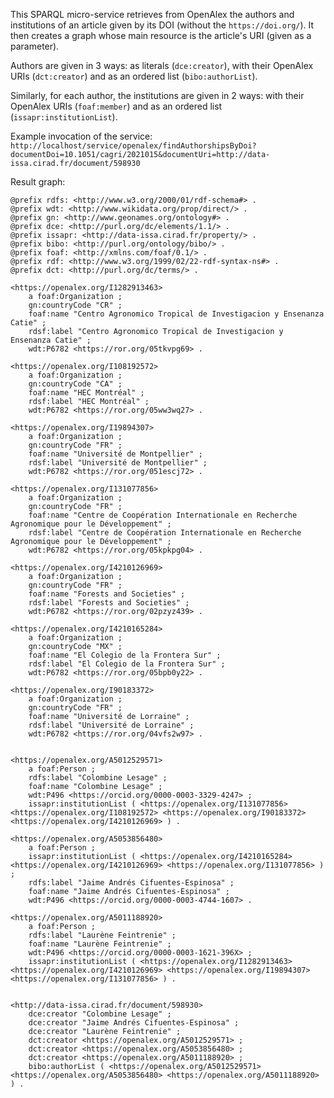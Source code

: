 This SPARQL micro-service retrieves from OpenAlex the authors and institutions of an article given by its DOI (without the `https://doi.org/`).
It then creates a graph whose main resource is the article's URI (given as a parameter).

Authors are given in 3 ways: as literals (`dce:creator`), with their OpenAlex URIs (`dct:creator`) and as an ordered list (`bibo:authorList`).

Similarly, for each author, the institutions are given in 2 ways: with their OpenAlex URIs (`foaf:member`) and as an ordered list (`issapr:institutionList`).

Example invocation of the service:
`http://localhost/service/openalex/findAuthorshipsByDoi?documentDoi=10.1051/cagri/2021015&documentUri=http://data-issa.cirad.fr/document/598930`

Result graph:

```turtle
@prefix rdfs: <http://www.w3.org/2000/01/rdf-schema#> .
@prefix wdt: <http://www.wikidata.org/prop/direct/> .
@prefix gn: <http://www.geonames.org/ontology#> .
@prefix dce: <http://purl.org/dc/elements/1.1/> .
@prefix issapr: <http://data-issa.cirad.fr/property/> .
@prefix bibo: <http://purl.org/ontology/bibo/> .
@prefix foaf: <http://xmlns.com/foaf/0.1/> .
@prefix rdf: <http://www.w3.org/1999/02/22-rdf-syntax-ns#> .
@prefix dct: <http://purl.org/dc/terms/> .

<https://openalex.org/I1282913463> 
    a foaf:Organization ;
    gn:countryCode "CR" ;
    foaf:name "Centro Agronomico Tropical de Investigacion y Ensenanza Catie" ;
    rdsf:label "Centro Agronomico Tropical de Investigacion y Ensenanza Catie" ;
    wdt:P6782 <https://ror.org/05tkvpg69> .

<https://openalex.org/I108192572> 
    a foaf:Organization ;
    gn:countryCode "CA" ;
    foaf:name "HEC Montréal" ;
    rdsf:label "HEC Montréal" ;
    wdt:P6782 <https://ror.org/05ww3wq27> .

<https://openalex.org/I19894307>
    a foaf:Organization ;
    gn:countryCode "FR" ;
    foaf:name "Université de Montpellier" ;
    rdsf:label "Université de Montpellier" ;
    wdt:P6782 <https://ror.org/051escj72> .

<https://openalex.org/I131077856> 
    a foaf:Organization ;
    gn:countryCode "FR" ;
    foaf:name "Centre de Coopération Internationale en Recherche Agronomique pour le Développement" ;
    rdsf:label "Centre de Coopération Internationale en Recherche Agronomique pour le Développement" ;
    wdt:P6782 <https://ror.org/05kpkpg04> .

<https://openalex.org/I4210126969> 
    a foaf:Organization ;
    gn:countryCode "FR" ;
    foaf:name "Forests and Societies" ;
    rdsf:label "Forests and Societies" ;
    wdt:P6782 <https://ror.org/02pzyz439> .

<https://openalex.org/I4210165284> 
    a foaf:Organization ;
    gn:countryCode "MX" ;
    foaf:name "El Colegio de la Frontera Sur" ;
    rdsf:label "El Colegio de la Frontera Sur" ;
    wdt:P6782 <https://ror.org/05bpb0y22> .

<https://openalex.org/I90183372> 
    a foaf:Organization ;
    gn:countryCode "FR" ;
    foaf:name "Université de Lorraine" ;
    rdsf:label "Université de Lorraine" ;
    wdt:P6782 <https://ror.org/04vfs2w97> .


<https://openalex.org/A5012529571> 
    a foaf:Person ;
    rdfs:label "Colombine Lesage" ;
    foaf:name "Colombine Lesage" ;
    wdt:P496 <https://orcid.org/0000-0003-3329-4247> ;
    issapr:institutionList ( <https://openalex.org/I131077856> <https://openalex.org/I108192572> <https://openalex.org/I90183372> <https://openalex.org/I4210126969> ) .

<https://openalex.org/A5053856480> 
    a foaf:Person ;
    issapr:institutionList ( <https://openalex.org/I4210165284> <https://openalex.org/I4210126969> <https://openalex.org/I131077856> ) ;
    rdfs:label "Jaime Andrés Cifuentes-Espinosa" ;
    foaf:name "Jaime Andrés Cifuentes-Espinosa" ;
    wdt:P496 <https://orcid.org/0000-0003-4744-1607> .

<https://openalex.org/A5011188920> 
    a foaf:Person ;
    rdfs:label "Laurène Feintrenie" ;
    foaf:name "Laurène Feintrenie" ;
    wdt:P496 <https://orcid.org/0000-0003-1621-396X> ;
    issapr:institutionList ( <https://openalex.org/I1282913463> <https://openalex.org/I4210126969> <https://openalex.org/I19894307> <https://openalex.org/I131077856> ) .


<http://data-issa.cirad.fr/document/598930> 
    dce:creator "Colombine Lesage" ;
    dce:creator "Jaime Andrés Cifuentes-Espinosa" ;
    dce:creator "Laurène Feintrenie" ;
    dct:creator <https://openalex.org/A5012529571> ;
    dct:creator <https://openalex.org/A5053856480> ;
    dct:creator <https://openalex.org/A5011188920> ;
    bibo:authorList ( <https://openalex.org/A5012529571> <https://openalex.org/A5053856480> <https://openalex.org/A5011188920> ) .
```